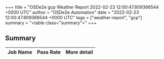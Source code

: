 +++
title = "OSDe2e gcp Weather Report 2022-02-23 12:00:47.809366544 +0000 UTC"
author = "OSDe2e Automation"
date = "2022-02-23 12:00:47.809366544 +0000 UTC"
tags = ["weather-report", "gcp"]
summary = "<table class=\"summary\"></table>"
+++
## Summary

| Job Name | Pass Rate | More detail |
|----------|-----------|-------------|





